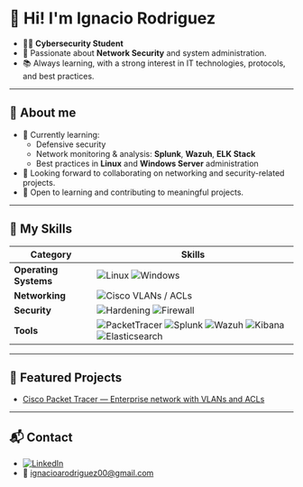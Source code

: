 # 👋 Hi! I'm Ignacio Rodriguez

- 🧑‍🎓 **Cybersecurity Student**
- 🔐 Passionate about **Network Security** and system administration.
- 📚 Always learning, with a strong interest in IT technologies, protocols, and best practices.

---

## 🔷 About me

- 🌱 Currently learning:
  - Defensive security
  - Network monitoring & analysis: **Splunk**, **Wazuh**, **ELK Stack**
  - Best practices in **Linux** and **Windows Server** administration
- 🤝 Looking forward to collaborating on networking and security-related projects.
- 🚀 Open to learning and contributing to meaningful projects.

---

## 💼 My Skills

| Category            | Skills                                      |
|---------------------|---------------------------------------------|
| **Operating Systems** | ![Linux](https://img.shields.io/badge/Linux-FCC624?logo=linux&logoColor=black) ![Windows](https://img.shields.io/badge/Windows-0078D6?logo=windows&logoColor=white) |
| **Networking**        | ![Cisco](https://img.shields.io/badge/Cisco-1BA0D7?logo=cisco&logoColor=white) VLANs / ACLs |
| **Security**          | ![Hardening](https://img.shields.io/badge/Hardening-blue) ![Firewall](https://img.shields.io/badge/Firewall-red) |
| **Tools**             | ![PacketTracer](https://img.shields.io/badge/PacketTracer-1BA0D7?logo=cisco&logoColor=white) ![Splunk](https://img.shields.io/badge/Splunk-000000?logo=splunk&logoColor=white) ![Wazuh](https://img.shields.io/badge/Wazuh-005EB8?logo=wazuh&logoColor=white) ![Kibana](https://img.shields.io/badge/Kibana-005571?logo=kibana&logoColor=white) ![Elasticsearch](https://img.shields.io/badge/Elasticsearch-005571?logo=elasticsearch&logoColor=white) |

---

## 🌟 Featured Projects

- [Cisco Packet Tracer — Enterprise network with VLANs and ACLs](https://github.com/irodriguez00/cisco-packet-tracer-vlan-acl)

---

## 📬 Contact

- [![LinkedIn](https://img.shields.io/badge/LinkedIn-0077B5?logo=linkedin&logoColor=white)](https://www.linkedin.com/in/ignacio-rodriguez00/)  
- 📧 ignacioarodriguez00@gmail.com
